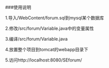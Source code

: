 ###使用说明

1.导入/WebContent/forum.sql到mysql某个数据库

2.修改/src/forum/Variable.java中的变量属性

3.编译/src/forum/Variable.java

4.放置整个项目到tomcat的webapp目录下

5.访问http://localhost:8080/SEforum/
